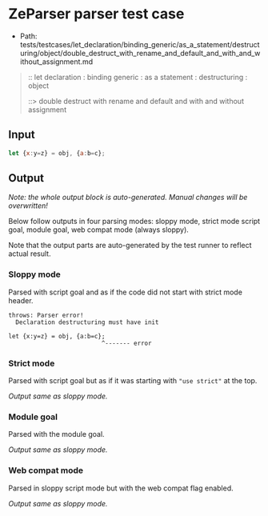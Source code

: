 # ZeParser parser test case

- Path: tests/testcases/let_declaration/binding_generic/as_a_statement/destructuring/object/double_destruct_with_rename_and_default_and_with_and_without_assignment.md

> :: let declaration : binding generic : as a statement : destructuring : object
>
> ::> double destruct with rename and default and with and without assignment

## Input

`````js
let {x:y=z} = obj, {a:b=c};
`````

## Output

_Note: the whole output block is auto-generated. Manual changes will be overwritten!_

Below follow outputs in four parsing modes: sloppy mode, strict mode script goal, module goal, web compat mode (always sloppy).

Note that the output parts are auto-generated by the test runner to reflect actual result.

### Sloppy mode

Parsed with script goal and as if the code did not start with strict mode header.

`````
throws: Parser error!
  Declaration destructuring must have init

let {x:y=z} = obj, {a:b=c};
                          ^------- error
`````

### Strict mode

Parsed with script goal but as if it was starting with `"use strict"` at the top.

_Output same as sloppy mode._

### Module goal

Parsed with the module goal.

_Output same as sloppy mode._

### Web compat mode

Parsed in sloppy script mode but with the web compat flag enabled.

_Output same as sloppy mode._
